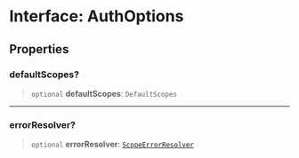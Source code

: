 # Interface: AuthOptions

## Properties

### defaultScopes?

> `optional` **defaultScopes**: `DefaultScopes`

---

### errorResolver?

> `optional` **errorResolver**: [`ScopeErrorResolver`](../type-aliases/ScopeErrorResolver.md)

